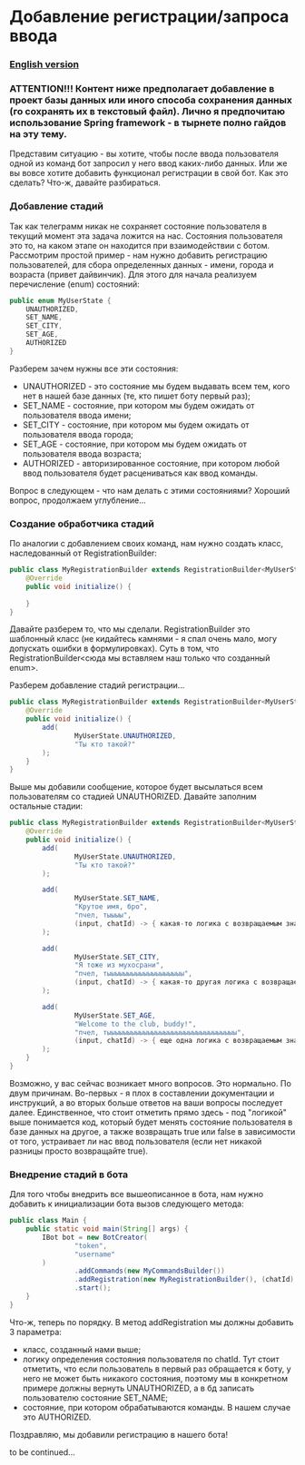 # Добавление регистрации/запроса ввода

### [English version](tut3_registration.md)

### ATTENTION!!! Контент ниже предполагает добавление в проект базы данных или иного способа сохранения данных (го сохранять их в текстовый файл). Лично я предпочитаю использование Spring framework - в тырнете полно гайдов на эту тему.

Представим ситуацию - вы хотите, чтобы после ввода пользователя одной из команд бот запросил у него ввод каких-либо данных. 
Или же вы вовсе хотите добавить функционал регистрации в свой бот. Как это сделать? Что-ж, давайте разбираться.

### Добавление стадий

Так как телеграмм никак не сохраняет состояние пользователя в текущий момент эта задача ложится на нас. Состояния пользователя 
это то, на каком этапе он находится при взаимодействии с ботом. Рассмотрим простой пример - нам нужно добавить регистрацию 
пользователей, для сбора определенных данных - имени, города и возраста (привет дайвинчик). Для этого для начала реализуем 
перечисление (enum) состояний:

```java
public enum MyUserState {
    UNAUTHORIZED,
    SET_NAME, 
    SET_CITY,
    SET_AGE,
    AUTHORIZED
}
```

Разберем зачем нужны все эти состояния: 

- UNAUTHORIZED - это состояние мы будем выдавать всем тем, кого нет в нашей базе данных (те, кто пишет боту первый раз);
- SET_NAME - состояние, при котором мы будем ожидать от пользователя ввода имени;
- SET_CITY - состояние, при котором мы будем ожидать от пользователя ввода города;
- SET_AGE - состояние, при котором мы будем ожидать от пользователя ввода возраста;
- AUTHORIZED - авторизированное состояние, при котором любой ввод пользователя будет расцениваться как ввод команды.

Вопрос в следующем - что нам делать с этими состояниями? Хороший вопрос, продолжаем углубление...

### Создание обработчика стадий

По аналогии с добавлением своих команд, нам нужно создать класс, наследованный от RegistrationBuilder:

```java
public class MyRegistrationBuilder extends RegistrationBuilder<MyUserState> {
    @Override
    public void initialize() {
        
    }
}
```

Давайте разберем то, что мы сделали. RegistrationBuilder это шаблонный класс (не кидайтесь камнями - я спал очень мало, могу допускать 
ошибки в формулировках). Суть в том, что RegistrationBuilder<сюда мы вставляем наш только что созданный enum>.

Разберем добавление стадий регистрации... 

```java
public class MyRegistrationBuilder extends RegistrationBuilder<MyUserState> {
    @Override
    public void initialize() {
        add(
                MyUserState.UNAUTHORIZED,
                "Ты кто такой?"
        );
    }
}
```

Выше мы добавили сообщение, которое будет высылаться всем пользователям со стадией UNAUTHORIZED. Давайте заполним остальные стадии:

```java
public class MyRegistrationBuilder extends RegistrationBuilder<MyUserState> {
    @Override
    public void initialize() {
        add(
                MyUserState.UNAUTHORIZED,
                "Ты кто такой?"
        );

        add(
                MyUserState.SET_NAME,
                "Крутое имя, бро",
                "пчел, тыыыы",
                (input, chatId) -> { какая-то логика с возвращаемым значением типа boolean }
        );

        add(
                MyUserState.SET_CITY,
                "Я тоже из мухосрани",
                "пчел, тыыыыыыыыыыыыыыыыыыы",
                (input, chatId) -> { какая-то другая логика с возвращаемым значением типа boolean }
        );

        add(
                MyUserState.SET_AGE,
                "Welcome to the club, buddy!",
                "пчел, тыыыыыыыыыыыыыыыыыыыыыыыыыыыыыыыы",
                (input, chatId) -> { еще одна логика с возвращаемым значением типа boolean }
        );
    }
}
```

Возможно, у вас сейчас возникает много вопросов. Это нормально. По двум причинам. Во-первых - я плох в составлении документации 
и инструкций, а во вторых больше ответов на ваши вопросы последует далее. Единственное, что стоит отметить прямо здесь - 
под "логикой" выше понимается код, который будет менять состояние пользователя в базе данных на другое, а также возвращать 
true или false в зависимости от того, устраивает ли нас ввод пользователя (если нет никакой разницы просто возвращайте true).

### Внедрение стадий в бота

Для того чтобы внедрить все вышеописанное в бота, нам нужно добавить к инициализации бота вызов следующего метода:

```java
public class Main {
    public static void main(String[] args) {
        IBot bot = new BotCreator(
                "token",
                "username"
        )
                .addCommands(new MyCommandsBuilder())
                .addRegistration(new MyRegistrationBuilder(), (chatId) -> { логика определения состояния пользователя }, MyUserState.AUTHORIZED)
                .start();
    }
}
```

Что-ж, теперь по порядку. В метод addRegistration мы должны добавить 3 параметра:

- класс, созданный нами выше;
- логику определения состояния пользователя по chatId. Тут стоит отметить, что если пользователь в первый раз обращается к боту, у него 
не может быть никакого состояния, поэтому мы в конкретном примере должны вернуть UNAUTHORIZED, а в бд записать пользователю состояние
SET_NAME;
- состояние, при котором обрабатываются команды. В нашем случае это AUTHORIZED.

Поздравляю, мы добавили регистрацию в нашего бота!

to be continued...